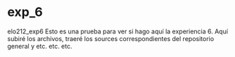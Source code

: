 # exp_6
elo212_exp6
Esto es una prueba para ver si hago aquí la experiencia 6. Aquí subiré los archivos, traeré los sources correspondientes del repositorio general y etc. etc. etc.
